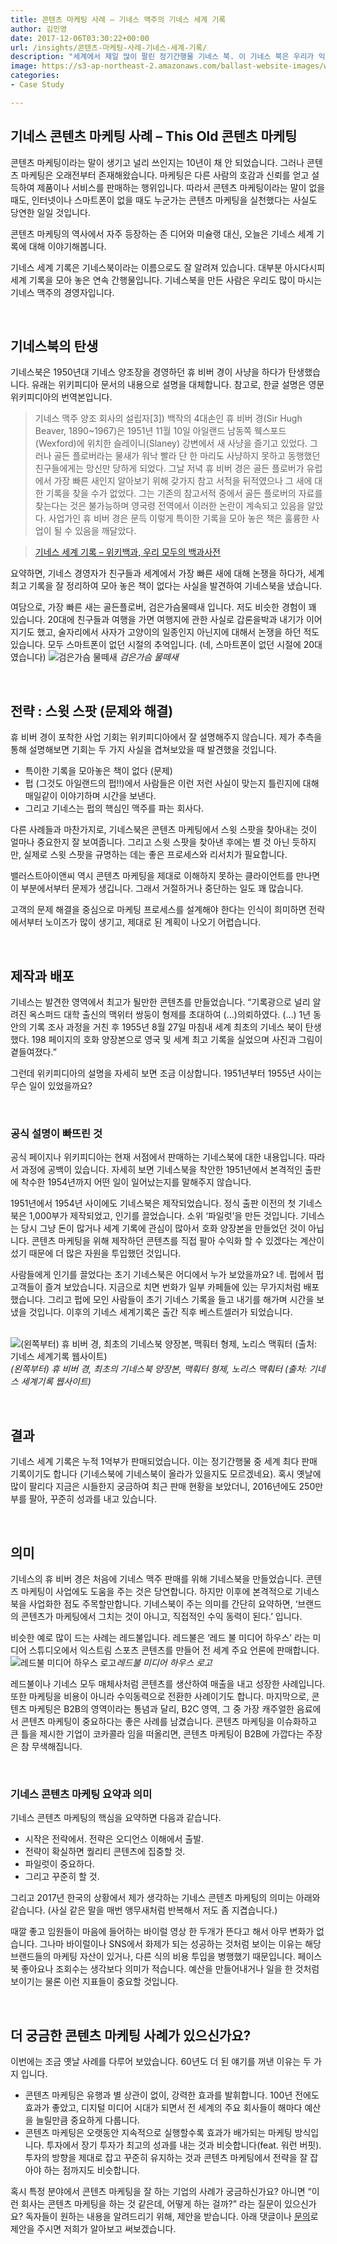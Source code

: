 ```yaml
---
title: 콘텐츠 마케팅 사례 – 기네스 맥주의 기네스 세계 기록
author: 김민영
date: 2017-12-06T03:30:22+00:00
url: /insights/콘텐츠-마케팅-사례-기네스-세계-기록/
description: "세계에서 제일 많이 팔린 정기간행물 기네스 북. 이 기네스 북은 우리가 익히 아는 맥주 브랜드 기네스에서 만들었다는 사실 알고 계신가요? 기네스는 어떻게 해서 기네스북을 만들게 되었을까요? 1950년대에 시작한 기네스 의 콘텐츠 마케팅과 그 의미에 대해 소개합니다."
image: https://s3-ap-northeast-2.amazonaws.com/ballast-website-images/wp-content/uploads/2017/12/06123705/Untitled.001.png
categories: 
- Case Study

---
```

## 기네스 콘텐츠 마케팅 사례 &#8211; This Old 콘텐츠 마케팅

콘텐츠 마케팅이라는 말이 생기고 널리 쓰인지는 10년이 채 안 되었습니다. 그러나 콘텐츠 마케팅은 오래전부터 존재해왔습니다. 마케팅은 다른 사람의 호감과 신뢰를 얻고 설득하여 제품이나 서비스를 판매하는 행위입니다. 따라서 콘텐츠 마케팅이라는 말이 없을 때도, 인터넷이나 스마트폰이 없을 때도 누군가는 콘텐츠 마케팅을 실천했다는 사실도 당연한 일일 것입니다.

콘텐츠 마케팅의 역사에서 자주 등장하는 존 디어와 미슐랭 대신, 오늘은 기네스 세계 기록에 대해 이야기해봅니다.

기네스 세계 기록은 기네스북이라는 이름으로도 잘 알려져 있습니다. 대부분 아시다시피 세계 기록을 모아 놓은 연속 간행물입니다. 기네스북을 만든 사람은 우리도 많이 마시는 기네스 맥주의 경영자입니다.

&nbsp;
## 기네스북의 탄생

기네스북은 1950년대 기네스 양조장을 경영하던 휴 비버 경이 사냥을 하다가 탄생했습니다. 유래는 위키피디아 문서의 내용으로 설명을 대체합니다. 참고로, 한글 설명은 영문 위키피디아의 번역본입니다.

> 기네스 맥주 양조 회사의 설립자[3]) 백작의 4대손인 휴 비버 경(Sir Hugh Beaver, 1890~1967)은 1951년 11월 10일 아일랜드 남동쪽 웩스포드(Wexford)에 위치한 슬레이니(Slaney) 강변에서 새 사냥을 즐기고 있었다. 그러나 골든 플로버라는 물새가 워낙 빨라 단 한 마리도 사냥하지 못하고 동행했던 친구들에게는 망신만 당하게 되었다. 그날 저녁 휴 비버 경은 골든 플로버가 유럽에서 가장 빠른 새인지 알아보기 위해 갖가지 참고 서적을 뒤적였으나 그 새에 대한 기록을 찾을 수가 없었다. 그는 기존의 참고서적 중에서 골든 플로버의 자료를 찾는다는 것은 불가능하며 영국령 전역에서 이러한 논란이 계속되고 있음을 알았다. 사업가인 휴 비버 경은 문득 이렇게 특이한 기록을 모아 놓은 책은 훌륭한 사업이 될 수 있음을 깨달았다.
  
> [기네스 세계 기록 &#8211; 위키백과, 우리 모두의 백과사전][1]

요약하면, 기네스 경영자가 친구들과 세계에서 가장 빠른 새에 대해 논쟁을 하다가, 세계 최고 기록을 잘 정리하여 모아 놓은 책이 없다는 사실을 발견하여 기네스북을 냈습니다.

여담으로, 가장 빠른 새는 골든플로버, 검은가슴물떼새 입니다. 저도 비슷한 경험이 꽤 있습니다. 20대에 친구들과 여행을 가면 여행지에 관한 사실로 갑론을박과 내기가 이어지기도 했고, 술자리에서 사자가 고양이의 일종인지 아닌지에 대해서 논쟁을 하던 적도 있습니다. 모두 스마트폰이 없던 시절의 추억입니다. (네, 스마트폰이 없던 시절에 20대였습니다)
![검은가슴 물떼새](https://s3-ap-northeast-2.amazonaws.com/ballast-website-images/wp-content/uploads/2017/12/06113404/Kul%C3%ADk_zlat%C3%BD_Pluvialis_apricaria_a_3949776435.jpg) *검은가슴 물떼새*

&nbsp;
## 전략 : 스윗 스팟 (문제와 해결)

휴 비버 경이 포착한 사업 기회는 위키피디아에서 잘 설명해주지 않습니다. 제가 추측을 통해 설명해보면 기회는 두 가지 사실을 겹쳐보았을 때 발견했을 것입니다.

  * 특이한 기록을 모아놓은 책이 없다 (문제)
  * 펍 (그것도 아일랜드의 펍!!)에서 사람들은 이런 저런 사실이 맞는지 틀린지에 대해 매일같이 이야기하며 시간을 보낸다.
  * 그리고 기네스는 펍의 핵심인 맥주를 파는 회사다.

다른 사례들과 마찬가지로, 기네스북은 콘텐츠 마케팅에서 스윗 스팟을 찾아내는 것이 얼마나 중요한지 잘 보여줍니다. 그리고 스윗 스팟을 찾아낸 후에는 별 것 아닌 듯하지만, 실제로 스윗 스팟을 규명하는 데는 좋은 프로세스와 리서치가 필요합니다.
  
밸러스트아이앤씨 역시 콘텐츠 마케팅을 제대로 이해하지 못하는 클라이언트를 만나면 이 부분에서부터 문제가 생깁니다. 그래서 거절하거나 중단하는 일도 꽤 많습니다.
  
고객의 문제 해결을 중심으로 마케팅 프로세스를 설계해야 한다는 인식이 희미하면 전략에서부터 노이즈가 많이 생기고, 제대로 된 계획이 나오기 어렵습니다.

&nbsp;
## 제작과 배포

기네스는 발견한 영역에서 최고가 될만한 콘텐츠를 만들었습니다. “기록광으로 널리 알려진 옥스퍼드 대학 출신의 맥위터 쌍둥이 형제를 초대하여 (&#8230;)의뢰하였다. (&#8230;) 1년 동안의 기록 조사 과정을 거친 후 1955년 8월 27일 마침내 세계 최초의 기네스 북이 탄생했다. 198 페이지의 호화 양장본으로 영국 및 세계 최고 기록을 실었으며 사진과 그림이 곁들여졌다.”

그런데 위키피디아의 설명을 자세히 보면 조금 이상합니다. 1951년부터 1955년 사이는 무슨 일이 있었을까요?

&nbsp;
### 공식 설명이 빠뜨린 것

공식 페이지나 위키피디아는 현재 서점에서 판매하는 기네스북에 대한 내용입니다. 따라서 과정에 공백이 있습니다. 자세히 보면 기네스북을 착안한 1951년에서 본격적인 출판에 착수한 1954년까지 어떤 일이 일어났는지를 말해주지 않습니다.

1951년에서 1954년 사이에도 기네스북은 제작되었습니다. 정식 출판 이전의 첫 기네스북은 1,000부가 제작되었고, 인기를 끌었습니다. 소위 ‘파일럿’을 만든 것입니다. 기네스는 당시 그냥 돈이 많거나 세계 기록에 관심이 많아서 호화 양장본을 만들었던 것이 아닙니다. 콘텐츠 마케팅을 위해 제작하던 콘텐츠를 직접 팔아 수익화 할 수 있겠다는 계산이 섰기 때문에 더 많은 자원을 투입했던 것입니다.

사람들에게 인기를 끌었다는 초기 기네스북은 어디에서 누가 보았을까요? 네. 펍에서 펍 고객들이 즐겨 보았습니다. 지금으로 치면 번화가 일부 카페들에 있는 무가지처럼 배포했습니다. 그리고 펍에 모인 사람들이 초기 기네스 기록을 들고 내기를 해가며 시간을 보냈을 것입니다. 이후의 기네스 세계기록은 출간 직후 베스트셀러가 되었습니다.

&nbsp;
![(왼쪽부터) 휴 비버 경, 최초의 기네스북 양장본, 맥훠터 형제, 노리스 맥훠터 (출처: 기네스 세계기록 웹사이트)](https://s3-ap-northeast-2.amazonaws.com/ballast-website-images/wp-content/uploads/2017/12/06114459/Our-History-collage-4_tcm25-478379-3-2.jpg)*(왼쪽부터) 휴 비버 경, 최초의 기네스북 양장본, 맥훠터 형제, 노리스 맥훠터 (출처: 기네스 세계기록 웹사이트)*


&nbsp;
## 결과

기네스 세계 기록은 누적 1억부가 판매되었습니다. 이는 정기간행물 중 세계 최다 판매 기록이기도 합니다 (기네스북에 기네스북이 올라가 있을지도 모르겠네요). 혹시 옛날에 많이 팔리다 지금은 시들한지 궁금하여 최근 판매 현황을 보았더니, 2016년에도 250만부를 팔아, 꾸준히 성과를 내고 있습니다.

&nbsp;
## 의미

기네스의 휴 비버 경은 처음에 기네스 맥주 판매를 위해 기네스북을 만들었습니다. 콘텐츠 마케팅이 사업에도 도움을 주는 것은 당연합니다. 하지만 이후에 본격적으로 기네스북을 사업화한 점도 주목할만합니다. 기네스북이 주는 의미를 간단히 요약하면, &#8216;브랜드의 콘텐츠가 마케팅에서 그치는 것이 아니고, 직접적인 수익 동력이 된다.&#8217; 입니다.

비슷한 예로 많이 드는 사례는 레드불입니다. 레드불은 &#8216;레드 불 미디어 하우스&#8217; 라는 미디어 스튜디오에서 익스트림 스포츠 콘텐츠를 만들어 전 세계 주요 언론에 판매합니다.
![레드불 미디어 하우스 로고](https://s3-ap-northeast-2.amazonaws.com/ballast-website-images/wp-content/uploads/2017/12/06122455/Unknown.png)*레드불 미디어 하우스 로고*

레드불이나 기네스 모두 매체사처럼 콘텐츠를 생산하여 매출을 내고 성장한 사례입니다. 또한 마케팅을 비용이 아니라 수익동력으로 전환한 사례이기도 합니다. 마지막으로, 콘텐츠 마케팅은 B2B의 영역이라는 통념과 달리, B2C 영역, 그 중 가장 캐주얼한 음료에서 콘텐츠 마케팅이 중요하다는 좋은 사례를 남겼습니다. 콘텐츠 마케팅을 이슈화하고 큰 틀을 제시한 기업이 코카콜라 임을 떠올리면, 콘텐츠 마케팅이 B2B에 가깝다는 주장은 참 무색해집니다.

&nbsp;
### 기네스 콘텐츠 마케팅 요약과 의미

기네스 콘텐츠 마케팅의 핵심을 요약하면 다음과 같습니다.

  * 시작은 전략에서. 전략은 오디언스 이해에서 출발.
  * 전략이 확실하면 퀄리티 콘텐츠에 집중할 것.
  * 파일럿이 중요하다.
  * 그리고 꾸준히 할 것.

그리고 2017년 한국의 상황에서 제가 생각하는 기네스 콘텐츠 마케팅의 의미는 아래와 같습니다. (사실 같은 말을 매번 앵무새처럼 반복해서 저도 좀 지겹습니다.)

때깔 좋고 임원들이 마음에 들어하는 바이럴 영상 한 두개가 뜬다고 해서 아무 변화가 없습니다. 그나마 바이럴이나 SNS에서 화제가 되는 성공하는 것처럼 보이는 이유는 해당 브랜드들의 마케팅 자산이 있거나, 다른 식의 비용 투입을 병행했기 때문입니다. 페이스북 좋아요나 조회수는 생각보다 의미가 적습니다. 예산을 만들어내거나 일을 한 것처럼 보이기는 물론 이런 지표들이 중요할 것입니다.

&nbsp;
## 더 궁금한 콘텐츠 마케팅 사례가 있으신가요?

이번에는 조금 옛날 사례를 다루어 보았습니다. 60년도 더 된 얘기를 꺼낸 이유는 두 가지 입니다.

  * 콘텐츠 마케팅은 유행과 별 상관이 없이, 강력한 효과를 발휘합니다. 100년 전에도 효과가 좋았고, 디지털 미디어 시대가 되면서 전 세계의 주요 회사들이 해마다 예산을 늘릴만큼 중요하게 다룹니다.
  * 콘텐츠 마케팅은 오랫동안 지속적으로 실행할수록 효과가 배가되는 마케팅 방식입니다. 투자에서 장기 투자가 최고의 성과를 내는 것과 비슷합니다(feat. 워런 버핏). 투자의 방향을 제대로 잡고 꾸준히 유지하는 것과 콘텐츠 마케팅에서 전략을 잘 잡아야 하는 점까지도 비슷합니다.

혹시 특정 분야에서 콘텐츠 마케팅을 잘 하는 기업의 사례가 궁금하신가요? 아니면 &#8220;이런 회사는 콘텐츠 마케팅을 하는 것 같은데, 어떻게 하는 걸까?&#8221; 라는 질문이 있으신가요? 독자들이 원하는 내용을 알려드리기 위해, 제안을 받습니다. 아래 댓글이나 [문의][2]로 제안을 주시면 저희가 알아보고 써보겠습니다.

 [1]: https://ko.wikipedia.org/wiki/%EA%B8%B0%EB%84%A4%EC%8A%A4_%EC%84%B8%EA%B3%84_%EA%B8%B0%EB%A1%9D
 [2]: /contact